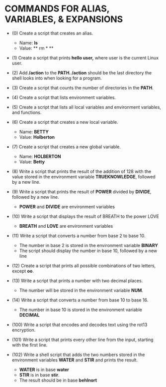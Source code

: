 # COMMANDS FOR ALIAS, VARIABLES, & EXPANSIONS #
* (0) Create a script that creates an alias.

    -  Name: **ls**
    - Value: ** rm * ** 

* (1) Create a script that prints **hello user,** where user is the current Linux user.

* (2) Add **/action** to the **PATH. /action** should be the last directory the shell looks into when looking for a program.

* (3) Create a script that counts the number of directories in the **PATH**.

* (4) Create a script that lists environment variables.

* (5) Create a script that lists all local variables and environment variables, and functions.

* (6) Create a script that creates a new local variable.

    - Name: **BETTY**
    -  Value: **Holberton**

* (7) Create a script that creates a new global variable. 

    - Name: **HOLBERTON**
    - Value: **Betty**

* (8) Write a script that prints the result of the addition of 128 with the value stored in the environment variable **TRUEKNOWLEDGE**,         followed by a new line.

* (9) Write a script that prints the result of **POWER** divided by **DIVIDE**, followed by a new line.

    - **POWER** and **DIVIDE** are environment variables

* (10) Write a script that displays the result of BREATH to the power LOVE
    
    -  **BREATH** and **LOVE** are environment variables

* (11) Write a script that converts a number from base 2 to base 10.
    
    - The number in base 2 is stored in the environment variable **BINARY**
    - The script should display the number in base 10, followed by a new line

* (12) Create a script that prints all possible combinations of two letters, except **oo**.

* (13) Write a script that prints a number with two decimal places.

   - The number will be stored in the environment variable **NUM**.

* (14) Write a script that converts a number from base 10 to base 16.
   
    - The number in base 10 is stored in the environment variable **DECIMAL**

* (100) Write a script that encodes and decodes text using the rot13 encryption.

* (101) Write a script that prints every other line from the input, starting with the first line.

* (102) Write a shell script that adds the two numbers stored in the environment variables **WATER** and **STIR** and prints the result.

   - **WATER** is in base **water**
   - **STIR** is in base **stir**.
   - The result should be in base **behlnort**
